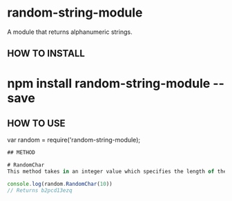 # random-string-module
A module that returns alphanumeric strings.

## HOW TO INSTALL
# npm install random-string-module --save

## HOW TO USE
var random = require('random-string-module);

```javascript
## METHOD

# RandomChar
This method takes in an integer value which specifies the length of the returned strings.

console.log(random.RandomChar(10))
// Returns b2pcd13ezq
```
